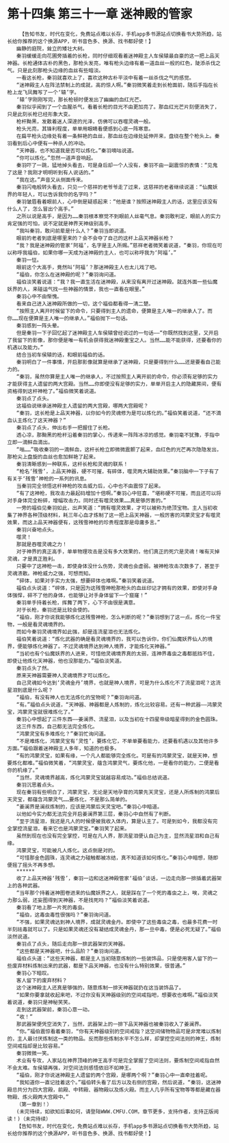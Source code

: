 # 第十四集 第三十一章 迷神殿的管家
        【告知书友，时代在变化，免费站点难以长存，手机app多书源站点切换看书大势所趋，站长给你推荐的这个换源APP，听书音色多、换源、找书都好使！】
       幽静的庭院，耸立的矮壮大树。
       秦羽缓缓走向花圃旁插着的长枪，同时仔细观看着迷神殿主人车侯辕最自豪的这一把上品天神器。长枪通体古朴的黑色，那枪头发亮，唯有枪头边缘有着一道血丝一般的红色，陡添杀伐之气。只是此刻那枪头边缘的血丝有些暗淡。
       一看这长枪，秦羽就喜欢上了，喜欢这种古朴平淡中有着一丝杀伐之气的感觉。
       “迷神殿主人在阵法禁制上的成就，高的惊人啊。”秦羽微笑着走到长枪面前，随后手指在长枪上龙飞凤舞写了一个‘辕’字。
       ‘辕’字刚刚写完，那长枪顿时便发出了幽幽的血红光芒。
       秦羽似乎闻到了一个血腥杀气，看着长枪的目光不由更加亮了。那血红光芒片刻便消失了，只是此刻长枪已经形象大变。
       枪杆黝黑，发散着迷人深邃的光泽，仿佛可以吞噬灵魂一般。
       枪头光亮，其锋利程度，单单用眼睛看便感到心底一阵寒意。
       在扁平枪头边缘处有着一条鲜艳的血丝，那血丝在边缘处延伸开来，盘绕在整个枪头上。秦羽看到后心中便有一种杀人的冲动。
       “天神器，也不知道我是否可以炼化。”秦羽嘀咕说道。
       “你可以炼化。”忽然一道声音响起。
       秦羽吓了一跳，猛地掉头看去，可是身后却一个人没有，秦羽不由一副震惊的表情：“见鬼了这是？我刚才明明听到有人说话的。”
       “我在这。”声音又从侧面传来。
       秦羽闪电般转头看去，只见一个慈祥的老爷爷走了过来，这慈祥的老者继续说道：“仙魔妖界的年轻人，可以告诉我你的名字吗？”
       秦羽皱眉看着眼前人，心中倒是疑惑起来：“他是谁？按照迷神殿主人的话，这里应该没有什么人了，怎么冒出个高手。”
       之所以说是高手，是因为……秦羽根本察觉不到眼前人丝毫气息。秦羽敢判定，眼前人的实力肯定强的可怕，说不定就是神界天神级别高手。
       “我叫秦羽，敢问前辈是什么人？”秦羽当即说道。
       眼前的老者到底是哪里来的？会不会夺了自己的这杆上品天神器长枪？
       “我？我是迷神殿的管家‘阿福’，名字是主人所赐。”慈祥老者微笑着说道，“秦羽，你现在可以称呼我福伯，如果你哪一天成为迷神殿的主人，也可以称呼我为‘阿福’。”
       秦羽一怔。
       眼前这个大高手，竟然叫‘阿福’？那迷神殿主人也太儿戏了吧。
       “福伯，你怎么在迷神殿的呢？”秦羽询问道。
       福伯淡笑着说道：“我？我一直生活在迷神殿，从来没有离开过迷神殿。就连外面一些仙魔妖界的人，来碰运气找一些神器的情景，我也一直看在眼里。”
       秦羽心中不由惭愧。
       看来自己进入迷神殿所做的一切，这个福伯都看得一清二楚。
       “按照主人离开时候留下的命令，只要得到主人的遗命，便算是主人唯一的继承人了。而你……现在便算是主人唯一的继承人。”福伯抛下一句话。
       秦羽感到一阵头晕。
       但是秦羽一下子回忆起了迷神殿主人车侯辕曾经说过的一句话——“你既然找到这里，又开启了我留下的影像，那你便是唯一有机会获得我迷神殿重宝之人。当然……能不能获得，还要看你的机遇以及能力。”
       结合当初车侯辕的话，和眼前福伯的话。
       秦羽明白了一件事情，开启那影像就算是继承了迷神殿，只是要得到什么……还是要看自己能力的。
       “秦羽，虽然你算是主人唯一的继承人，不过按照主人离开前的命令，你必须有足够的实力才能获得主人遗留的两大宫殿。当然……你即使没有足够的实力，单单开启主人的隐藏房间，便有资格得到这杆神枪了。”福伯微笑着说道。
       秦羽点了点头。
       这福伯说继承迷神殿主人遗留的两大宫殿，哪两大宫殿呢？
       “秦羽，这长枪是上品天神器，以你如今的灵魂修为是可以炼化的。”福伯笑着说道，“还不滴血认主炼化了这天神器？”
       秦羽点了点头，伸出右手一把握住了长枪。
       透心凉，那黝黑的枪杆沿着秦羽的掌心，传递来一阵阵冰凉的感觉。秦羽毫不犹豫，手指中立即一滴鲜血滴出。
       “嗡……”吸收秦羽的一滴鲜血，这杆长枪立即微微震颤了起来，血红色的光芒再次隐隐发出，那枪尖上盘旋的血丝也愈加鲜艳了起来。
       秦羽清晰感到一种联系，这杆长枪和灵魂的联系！
       “枪名‘残雪’，上品天神器，硬不可摧，有碎体，噬灵两大辅助效果。”秦羽脑中一下子有了有关于‘残雪’神枪的一系列的讯息。
       当秦羽完全领悟这杆神枪的攻击威力后，心中也不由震惊了起来。
       “有了这神枪，我攻击力最起码增加十倍啊。”秦羽心中狂喜，“堪称硬不可摧，而且还可以将对手身体完全粉碎，增幅攻击力。同时还有噬灵效果……真是够厉害的。”
       一旁的福伯见秦羽如此，出声笑道：“拥有噬灵效果，才可以被称为绝顶宝物。主人当初收集了神界各种顶级材料，耗三年心血才炼制了这一把上品天神器，一般厉害的鸿蒙灵宝才有噬灵效果，而这上品天神器便有，这残雪神枪的珍贵程度那是毋庸多言。”
       秦羽兴奋地点头。
       噬灵！
       那就是吞噬灵魂之力！
       对于神界的真正高手，单单物理攻击是没有多大效果的，他们真正的死穴是灵魂！唯有灭掉灵魂，才是真正胜利。
       只要中了这神枪一击，即使身体没什么伤势，灵魂也会虚弱。被神枪攻击次数多了，甚至于灵魂溃散。神枪威力之强，可想而知。
       “碎体，如果对手实力太强，想要碎体也难啊。”秦羽笑着说道。
       福伯点头说道：“碎体，只是因为这残雪神枪那枪头的血丝印记才拥有的效果，即使对手身体强悍，碎不了他的身体，也能够让对手身体留下一个窟窿！”
       秦羽单手持着长枪，挥舞了两下，心下不由很是满意。
       对于长枪，秦羽还是比较会使的。
       “福伯，刚才你说我能够炼化这残雪神枪，怎么判断的呢？”秦羽想到了这一点。炼化一件宝物，一般是看灵魂境界的。
       而如今秦羽灵魂境界如此强，却是连流星泪也无法炼化。
       福伯笑着说道：“炼化武器的确是看灵魂境界的，我可以告诉你，你们仙魔妖界仙人的境界，便能够炼化神器了。不过灵魂境界达到神人境界，才能炼化天神器。”
       “当初也有个仙魔妖界的人进来，可惜他灵魂境界真的太弱，连神界毒虫之毒都抵挡不住，即使让他炼化天神器，他也没那能力。”福伯淡笑道。
       秦羽点头了然。
       原来天神器需要神人灵魂境界才可以炼化。
       自己灵魂如今达到‘灵魂金丹’境界，也就是神人境界，可是为什么炼化不了流星泪呢？这流星泪到底是什么呢？
       “福伯，有没有神人也无法炼化的宝物呢？”秦羽询问道。
       “有。”福伯点头说道，“天神器、神器都是人炼制的，炼化比较容易。还有一种武器——鸿蒙灵宝，鸿蒙灵宝就很难炼化了。”
       秦羽心中想起了三件东西——姜澜界、流星泪，以及当初在十四星帝级暗星得到的金色圆珠。
       这三件东西，自己都无法完全炼化。
       “鸿蒙灵宝有多难炼化？”秦羽忙询问道。
       “不是难炼化，鸿蒙灵宝有‘灵性’，要炼化它，不单单要看能力，还要看机遇以及其他许多方面。”福伯跟着迷神殿主人多年，知道的也极多。
       “有的鸿蒙灵宝，如果有缘，一个凡人都能够完全炼化。可是有的鸿蒙灵宝，就是天神，想要炼化都难。”福伯微笑着，“鸿蒙灵宝，蕴含鸿蒙灵气，要炼化他，一是看你的能力，二便是看你的机缘了。”
       “当然，灵魂境界越高，炼化鸿蒙灵宝就越容易成功。”福伯总结说道。
       秦羽沉思着点头。
       现在秦羽有些明白了，鸿蒙灵宝，无论是天地孕育的鸿蒙先天灵宝，还是人所炼制的鸿蒙后天灵宝，都蕴含鸿蒙灵气……要炼化，不是那么简单的。
       “姜澜界是澜叔炼制的，应该是鸿蒙后天灵宝吧。”秦羽心中暗道。
       以他如今实力都无法完全开启姜澜界第三层，秦羽心中自然有了判断。
       “至于流星泪，我还是凡人的时候便被我收入体内，算是认主了。可是到如今，我都没有完全掌控流星泪，看来它也是鸿蒙灵宝。”秦羽笑了起来。
       虽然到现在也没有完全掌控，可是在凡人界，那流星泪便认自己为主，显然流星泪和自己有缘。
       鸿蒙灵宝，可能被凡人炼化。这点倒是对的。
       “可惜那金色圆珠，连灵魂之力碰触都被冻结，真不知道该如何炼化。”秦羽心中暗想，随即便摇了摇头不再多想。
       ******
       收了上品天神器‘残雪’，秦羽一边和这迷神殿管家‘福伯’谈话，一边走向那一排插着武器架上的各种武器。
       “当年那个持着迷神图卷进来的仙魔妖界之人，就是踩在了一个死的毒虫之上，唉，灵魂之力那么弱，还妄图得到天神器，不是找死吗？”福伯淡笑着说道。
       秦羽看了地上那一片死的毒虫。
       “福伯，这毒虫毒性很强吗？”秦羽询问道。
       “不强，如果灵魂达到神人境界，成就灵魂金丹。即使中了这些毒虫之毒，也最多花费一时半刻祛毒就可以了。只是如果灵魂还没有凝结成灵魂金丹，那一旦中毒，便是必死无疑了。”福伯淡然说道。
       秦羽点了点头，随后走向那一排武器架的天神器。
       “这些都是天神器吧，什么品阶？”秦羽询问道。
       福伯点头道：“这些天神器，都是主人当初随意炼制的一些装饰品，只是使用客人留下的一些废弃材料炼制出来的武器，都是下品天神器，也没有什么特别效果，很普通。”
       秦羽心下暗叹。
       客人留下的废弃材料？
       这个迷神殿主人还真是够强的，随意炼制一排天神器就扔在这当装饰品了。
       “如果你要拿就收起来吧，不过你没有天神器级别的空间戒指吧，想要收也难啊。”福伯淡笑着说道，秦羽只是神秘笑笑。
       走到这武器架前，秦羽心意一动。
       “收！”
       那武器架便凭空消失了，当然，武器架上的一排下品天神器也被秦羽收入了姜澜界。
       “你。”福伯震惊看着秦羽，“你有天神器级别的空间戒指？这空间储物物品可是非常难以炼制的，主人最讨厌炼制这一类的物品。反而那些炼制水平不怎么样，却掌控空间法则的神王，炼制空间戒指却是比较容易。”
       秦羽微微一笑。
       术业有专攻，人家站在神界顶峰的神王高手可是完全掌握了空间法则，要炼制空间戒指自然不会太难。车侯辕再强，对空间法则感悟依旧不如神王。
       “福伯，刚才你说迷神殿主人遗留的两个宫殿，是哪两个啊？”秦羽心中一直牵挂着呢。
       “我知道你一直记挂着这个。”福伯转头看了后方以及右侧的宫殿，然后说道，“秦羽，这迷神殿总共分为四大宫殿，前殿、中转殿、器物殿以及炼火殿。而主人几乎所有宝物等等都是藏在器物殿、炼火殿两大宫殿中。”
       （第一章到！）
       (未完待续，如欲知后事如何，请登陆WWW.CMFU.COM，章节更多，支持作者，支持正版阅读！)（未完待续）
       【告知书友，时代在变化，免费站点难以长存，手机app多书源站点切换看书大势所趋，站长给你推荐的这个换源APP，听书音色多、换源、找书都好使！】